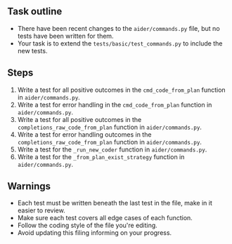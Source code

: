 ## Task outline
- There have been recent changes to the `aider/commands.py` file, but no tests have been written for them.
- Your task is to extend the `tests/basic/test_commands.py` to include the new tests.

## Steps
1. Write a test for all positive outcomes in the `cmd_code_from_plan` function in `aider/commands.py`.
2. Write a test for error handling in the `cmd_code_from_plan` function in `aider/commands.py`.
3. Write a test for all positive outcomes in the `completions_raw_code_from_plan` function in `aider/commands.py`.
4. Write a test for error handling outcomes in the `completions_raw_code_from_plan` function in `aider/commands.py`.
5. Write a test for the `_run_new_coder` function in `aider/commands.py`.
6. Write a test for the `_from_plan_exist_strategy` function in `aider/commands.py`.

## Warnings
- Each test must be written beneath the last test in the file, make in it easier to review.
- Make sure each test covers all edge cases of each function.
- Follow the coding style of the file you're editing.
- Avoid updating this filing informing on your progress.

